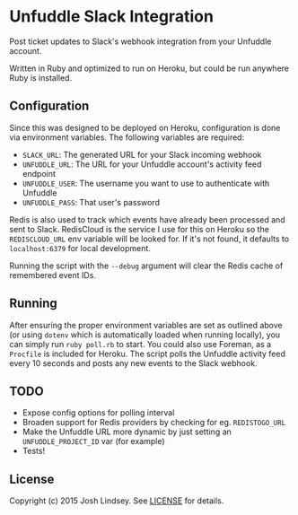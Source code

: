 Unfuddle Slack Integration
==========================
Post ticket updates to Slack's webhook integration from your Unfuddle account.

Written in Ruby and optimized to run on Heroku, but could be run anywhere Ruby is installed.

Configuration
-------------
Since this was designed to be deployed on Heroku, configuration is done via environment variables. The
following variables are required:

  * `SLACK_URL`: The generated URL for your Slack incoming webhook
  * `UNFUDDLE_URL`: The URL for your Unfuddle account's activity feed endpoint
  * `UNFUDDLE_USER`: The username you want to use to authenticate with Unfuddle
  * `UNFUDDLE_PASS`: That user's password

Redis is also used to track which events have already been processed and sent to Slack. RedisCloud is the 
service I use for this on Heroku so the `REDISCLOUD_URL` env variable will be looked for. If it's not found, 
it defaults to `localhost:6379` for local development.

Running the script with the `--debug` argument will clear the Redis cache of remembered event IDs.

Running
-------
After ensuring the proper environment variables are set as outlined above (or using `dotenv` which is 
automatically loaded when running locally), you can simply run `ruby poll.rb` to start. You could also use 
Foreman, as a `Procfile` is included for Heroku. The script polls the Unfuddle activity feed every 10 seconds 
and posts any new events to the Slack webhook.

TODO
----
* Expose config options for polling interval
* Broaden support for Redis providers by checking for eg. `REDISTOGO_URL`
* Make the Unfuddle URL more dynamic by just setting an `UNFUDDLE_PROJECT_ID` var (for example)
* Tests!

License
-------
Copyright (c) 2015 Josh Lindsey. See [LICENSE](LICENSE) for details.

